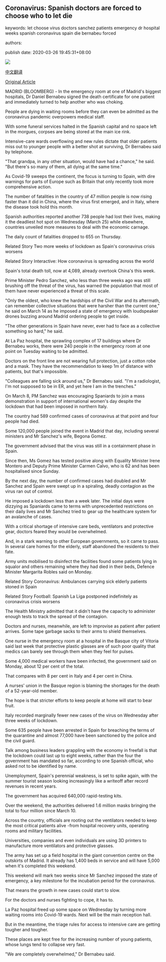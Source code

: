 ## Coronavirus: Spanish doctors are forced to choose who to let die

keywords: let choose virus doctors sanchez patients emergency dr hospital weeks spanish coronavirus spain die bernabeu forced

authors: 

publish date: 2020-03-26 19:45:31+08:00

![](https://www.straitstimes.com/sites/default/files/styles/x_large/public/articles/2020/03/26/yq-spainhosp-26032020.jpg?itok=ejRTlVHM)

[中文翻译](Coronavirus%3A%20Spanish%20doctors%20are%20forced%20to%20choose%20who%20to%20let%20die_zh.md)

[Original Article](https://www.straitstimes.com/world/europe/coronavirus-spanish-doctors-are-forced-to-choose-who-to-let-die)

MADRID (BLOOMBERG) - In the emergency room at one of Madrid's biggest hospitals, Dr Daniel Bernabeu signed the death certificate for one patient and immediately turned to help another who was choking.

People are dying in waiting rooms before they can even be admitted as the coronavirus pandemic overpowers medical staff.

With some funeral services halted in the Spanish capital and no space left in the morgues, corpses are being stored at the main ice rink.

Intensive-care wards overflowing and new rules dictate that older patients miss out to younger people with a better shot at surviving, Dr Bernabeu said by telephone.

"That grandpa, in any other situation, would have had a chance," he said. "But there's so many of them, all dying at the same time."

As Covid-19 sweeps the continent, the focus is turning to Spain, with dire warnings for parts of Europe such as Britain that only recently took more comprehensive action.

The number of fatalities in the country of 47 million people is now rising faster than it did in China, where the virus first emerged, and in Italy, where the disease took hold this month.

Spanish authorities reported another 738 people had lost their lives, making it the deadliest hot spot on Wednesday (March 25) while elsewhere, countries unveiled more measures to deal with the economic carnage.

The daily count of fatalities dropped to 655 on Thursday.

Related Story Two more weeks of lockdown as Spain's coronavirus crisis worsens

Related Story Interactive: How coronavirus is spreading across the world

Spain's total death toll, now at 4,089, already overtook China's this week.

Prime Minister Pedro Sanchez, who less than three weeks ago was still brushing off the threat of the virus, has warned the population that most of them have never experienced a threat of this scale.

"Only the oldest, who knew the hardships of the Civil War and its aftermath, can remember collective situations that were harsher than the current one," he said on March 14 as he imposed a state of emergency with loudspeaker drones buzzing around Madrid ordering people to get inside.

"The other generations in Spain have never, ever had to face as a collective something so hard," he said.

At La Paz hospital, the sprawling complex of 17 buildings where Dr Bernabeu works, there were 240 people in the emergency room at one point on Tuesday waiting to be admitted.

Doctors on the front line are not wearing full protection, just a cotton robe and a mask. They have the recommendation to keep 1m of distance with patients, but that's impossible.

"Colleagues are falling sick around us," Dr Bernabeu said. "I'm a radiologist, I'm not supposed to be in ER, and yet here I am in the trenches."

On March 8, PM Sanchez was encouraging Spaniards to join a mass demonstration in support of international women's day despite the lockdown that had been imposed in northern Italy.

The country had 589 confirmed cases of coronavirus at that point and four people had died.

Some 120,000 people joined the event in Madrid that day, including several ministers and Mr Sanchez's wife, Begona Gomez.

The government advised that the virus was still in a containment phase in Spain.

Since then, Ms Gomez has tested positive along with Equality Minister Irene Montero and Deputy Prime Minister Carmen Calvo, who is 62 and has been hospitalised since Sunday.

By the next day, the number of confirmed cases had doubled and Mr Sanchez and Spain were swept up in a spiraling, deadly contagion as the virus ran out of control.

He imposed a lockdown less than a week later. The initial days were dizzying as Spaniards came to terms with unprecedented restrictions on their daily lives and Mr Sanchez tried to gear up the healthcare system for an avalanche of cases.

With a critical shortage of intensive care beds, ventilators and protective gear, doctors feared they would be overwhelmed.

And, in a stark warning to other European governments, so it came to pass. In several care homes for the elderly, staff abandoned the residents to their fate.

Army units mobilised to disinfect the facilities found some patients lying in squalor and others remaining where they had died in their beds, Defence Minister Margarita Robles said on Monday.

Related Story Coronavirus: Ambulances carrying sick elderly patients stoned in Spain

Related Story Football: Spanish La Liga postponed indefinitely as coronavirus crisis worsens

The Health Ministry admitted that it didn't have the capacity to administer enough tests to track the spread of the contagion.

Doctors and nurses, meanwhile, are left to improvise as patient after patient arrives. Some tape garbage sacks to their arms to shield themselves.

One nurse in the emergency room at a hospital in the Basque city of Vitoria said last week that protective plastic glasses are of such poor quality that medics can barely see through them when they feel for pulses.

Some 4,000 medical workers have been infected, the government said on Monday, about 12 per cent of the total.

That compares with 8 per cent in Italy and 4 per cent in China.

A nurses' union in the Basque region is blaming the shortages for the death of a 52-year-old member.

The hope is that stricter efforts to keep people at home will start to bear fruit.

Italy recorded marginally fewer new cases of the virus on Wednesday after three weeks of lockdown.

Some 635 people have been arrested in Spain for breaching the terms of the quarantine and almost 77,000 have been sanctioned by the police and the civil guard.

Talk among business leaders grappling with the economy in freefall is that the lockdown could last up to eight weeks, rather than the four the government has mandated so far, according to one Spanish official, who asked not to be identified by name.

Unemployment, Spain's perennial weakness, is set to spike again, with the summer tourist season looking increasingly like a writeoff after record revenues in recent years.

The government has acquired 640,000 rapid-testing kits.

Over the weekend, the authorities delivered 1.6 million masks bringing the total to four million since March 10.

Across the country, officials are rooting out the ventilators needed to keep the most critical patients alive -from hospital recovery units, operating rooms and military facilities.

Universities, companies and even individuals are using 3D printers to manufacture more ventilators and protective glasses.

The army has set up a field hospital in the giant convention centre on the outskirts of Madrid. It already has 1,400 beds in service and will have 5,000 when it's completed this weekend.

This weekend will mark two weeks since Mr Sanchez imposed the state of emergency, a key milestone for the incubation period for the coronavirus.

That means the growth in new cases could start to slow.

For the doctors and nurses fighting to cope, it has to.

La Paz hospital freed up some space on Wednesday by turning more waiting rooms into Covid-19 wards. Next will be the main reception hall.

But in the meantime, the triage rules for access to intensive care are getting tougher and tougher.

These places are kept free for the increasing number of young patients, whose lungs tend to collapse very fast.

"We are completely overwhelmed," Dr Bernabeu said.